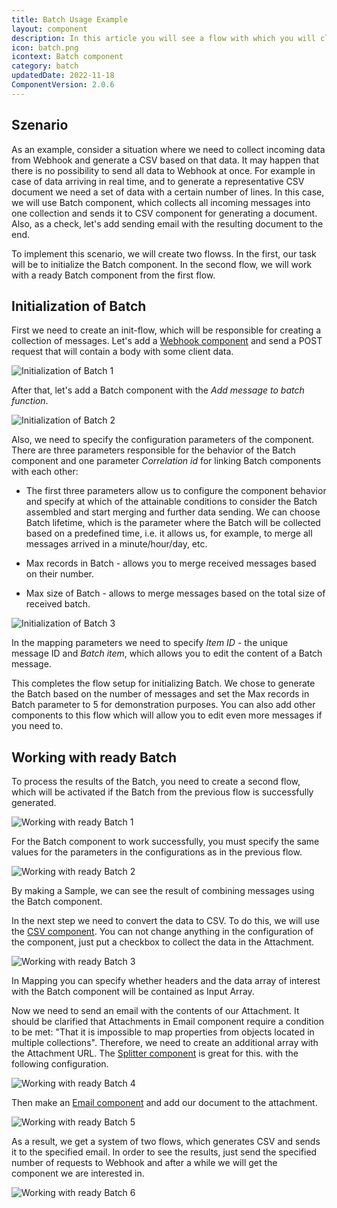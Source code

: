 ```yaml
---
title: Batch Usage Example
layout: component
description: In this article you will see a flow with which you will clearly see how and where the Batch component is used.
icon: batch.png
icontext: Batch component
category: batch
updatedDate: 2022-11-18
ComponentVersion: 2.0.6
---
```


## Szenario

As an example, consider a situation where we need to collect incoming data from Webhook and generate a CSV based on that data. It may happen that there is no possibility to send all data to Webhook at once. For example in case of data arriving in real time, and to generate a representative CSV document we need a set of data with a certain number of lines. In this case, we will use Batch component, which collects all incoming messages into one collection and sends it to CSV component for generating a document. Also, as a check, let's add sending email with the resulting document to the end.

To implement this scenario, we will create two flowss.
In the first, our task will be to initialize the Batch component. In the second flow, we will work with a ready Batch component from the first flow.

## Initialization of Batch

First we need to create an init-flow, which will be responsible for creating a collection of messages. Let's add a [Webhook component](/components/webhook/) and send a POST request that will contain a body with some client data.

![Initialization of Batch 1](img/batch-init-1.png)

After that, let's add a Batch component with the *Add message to batch function*.

![Initialization of Batch 2](img/batch-init-2.png)

Also, we need to specify the configuration parameters of the component. There are three parameters responsible for the behavior of the Batch component and one parameter *Correlation id* for linking Batch components with each other:

* The first three parameters allow us to configure the component behavior and specify at which of the attainable conditions to consider the Batch assembled and start merging and further data sending. We can choose Batch lifetime, which is the parameter where the Batch will be collected based on a predefined time, i.e. it allows us, for example, to merge all messages arrived in a minute/hour/day, etc.

* Max records in Batch - allows you to merge received messages based on their number.
* Max size of Batch - allows to merge messages based on the total size of received batch.

![Initialization of Batch 3](img/batch-init-3.png)

In the mapping parameters we need to specify *Item ID* - the unique message ID and *Batch item*, which allows you to edit the content of a Batch message.

This completes the flow setup for initializing Batch. We chose to generate the Batch based on the number of messages and set the Max records in Batch parameter to 5 for demonstration purposes. You can also add other components to this flow which will allow you to edit even more messages if you need to.

## Working with ready Batch

To process the results of the Batch, you need to create a second flow, which will be activated if the Batch from the previous flow is successfully generated.

![Working with ready Batch 1](img/working-with-ready-batch-1.png)

For the Batch component to work successfully, you must specify the same values for the parameters in the configurations as in the previous flow.

![Working with ready Batch 2](img/working-with-ready-batch-2.png)

By making a Sample, we can see the result of combining messages using the Batch component.

In the next step we need to convert the data to CSV. To do this, we will use the [CSV component](/components/csv/). You can not change anything in the configuration of the component, just put a checkbox to collect the data in the Attachment.

![Working with ready Batch 3](img/working-with-ready-batch-3.png)

In Mapping you can specify whether headers and the data array of interest with the Batch component will be contained as Input Array.

Now we need to send an email with the contents of our Attachment. It should be clarified that Attachments in Email component require a condition to be met: "That it is impossible to map properties from objects located in multiple collections". Therefore, we need to create an additional array with the Attachment URL. The [Splitter component](/components/splitter/) is great for this. with the following configuration.

![Working with ready Batch 4](img/working-with-ready-batch-4.png)

Then make an [Email component](/components/email/) and add our document to the attachment.

![Working with ready Batch 5](img/working-with-ready-batch-5.png)

As a result, we get a system of two flows, which generates CSV and sends it to the specified email. In order to see the results, just send the specified number of requests to Webhook and after a while we will get the component we are interested in.

![Working with ready Batch 6](img/working-with-ready-batch-6.png)
